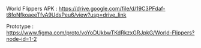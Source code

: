 
World Flippers APK : https://drive.google.com/file/d/19C3PFdaf-t8foNfkoaeeTfvA9UdsPeu6/view?usp=drive_link

Prototype : https://www.figma.com/proto/voYoDUkbwTKdRkzxGRJpkG/World-Flippers?node-id=1-2



